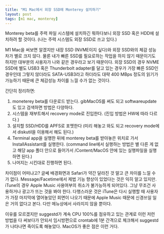 ```yaml
---
title: "M1 Mac에서 외장 SSD에 Monterey 설치하기"
layout: post
tags: [m1 mac, monterey]
---
```


Monterey beta를 주력 파일 시스템에 설치하긴 뭐하다보니 외장 SSD 혹은 HDD에 설치하려 할 것이다. (나는 주력 시스템도 외장 SSD로 쓰고 있다.)

M1 Mac을 써보면 알겠지만 내장 SSD (NVME이지 싶다)와 외장 SSD와의 체감 성능차가 별로 크지 않다. 물론 내가 빠른 SSD를 필요로하는 작업을 하지 않기 때문이기도 하지만 대부분의 사용자가 나와 같은 경우라고 보기 때문이다. 외장 SSD의 경우 NVME SSD에 별도 USB3 혹은 Thunderbolt adapter를 달고 있는 경우가 가장 빠른 SSD인 경우인데 그렇지 않더라도 SATA-USB3라고 하더라도 대략 400 MBps 정도의 읽기가 가능하기 때문에 큰 체감성능 차이를 느낄 수가 없는 것이다.

간단히 정리하면:
1. moneterey beta를 다운로드 받는다. gibMacOS를 써도 되고 softwareupdate도 있고 검색하면 방법은 다양하다.
2. 시스템을 재부트해서 recovery mode로 진입한다. (진입 방법은 HW에 따라 다르다.)
3. 설치할 SSD/HDD를 APFS로 포멧한다 (미리 해놓고 와도 되고 recovery mode에서 diskutil을 이용해서 해도 된다.)
4. Terminal app을 실행한 뒤에 monterey beta를 받아놓은 위치로 가서 InstallAssistant를 실행한다. (command line에서 실행하는 방법은 별 다른 게 없고 해당 app 폴더 안으로 들어가서 /Content/MacOS 안에 있는 실행파일을 실행하면 된다.)
5. 나머지는 시킨대로 진행하면 된다.

차이점이 어떠냐고? 글쎄 배경화면과 Safari가 약간 달라진 것 말고 큰 차이를 느낄 수가 없다. Message/Facetime에서 제법 기능 향상이 있었다는 것은 익히 알고 있지만. iTune의 경우 Apple Music 사용여부의 취소가 불가능하게 되어있다. 그냥 무조건 사용하거나 광고가 뜨는 것을 봐야 한다. 다행스러운 것은 iTune은 다시 실행할 때 사용자가 가장 마지막에 열어놓았던 회면이 나오기 때문에 Apple Music 때문에 신경쓰일 일은 거의 없다고 본다. 다만 메뉴상에서 사라지지 않을 뿐이다.

이유를 모르겠지만 suggestd가 계속 CPU 100%를 점유하고 있는 관계로 이런 저런 방법을 다 써보다가 안되서 임시방편으로 crontab에 1분 간격으로 체크해서 suggestd가 나타나면 죽이도록 해놓았다. MacOS가 좋은 점은 이런 거다.

